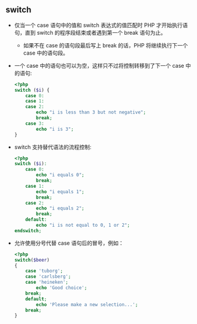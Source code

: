## switch
* 仅当一个 case 语句中的值和 switch 表达式的值匹配时 PHP 才开始执行语句，直到 switch 的程序段结束或者遇到第一个 break 语句为止。
    * 如果不在 case 的语句段最后写上 break 的话，PHP 将继续执行下一个 case 中的语句段。

* 一个 case 中的语句也可以为空，这样只不过将控制转移到了下一个 case 中的语句:
    ```php
    <?php
    switch ($i) {
        case 0:
        case 1:
        case 2:
            echo "i is less than 3 but not negative";
            break;
        case 3:
            echo "i is 3";
    }
    ```

* switch 支持替代语法的流程控制:
    ```php
    <?php
    switch ($i):
        case 0:
            echo "i equals 0";
            break;
        case 1:
            echo "i equals 1";
            break;
        case 2:
            echo "i equals 2";
            break;
        default:
            echo "i is not equal to 0, 1 or 2";
    endswitch;
    ```

* 允许使用分号代替 case 语句后的冒号，例如：
    ```php
    <?php
    switch($beer)
    {
        case 'tuborg';
        case 'carlsberg';
        case 'heineken';
            echo 'Good choice';
        break;
        default;
            echo 'Please make a new selection...';
        break;
    }
    ```
